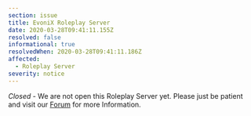 ```yaml
---
section: issue
title: EvoniX Roleplay Server
date: 2020-03-28T09:41:11.155Z
resolved: false
informational: true
resolvedWhen: 2020-03-28T09:41:11.186Z
affected:
  - Roleplay Server
severity: notice
---
```

*Closed* - We are not open this Roleplay Server yet. Please just be patient and visit our [Forum](https://forum.evonix-rp.com) for more Information.